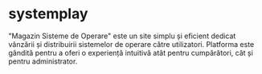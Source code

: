 # systemplay
"Magazin Sisteme de Operare" este un site simplu și eficient dedicat vânzării și distribuirii sistemelor de operare către utilizatori. Platforma este gândită pentru a oferi o experiență intuitivă atât pentru cumpărători, cât și pentru administrator.
